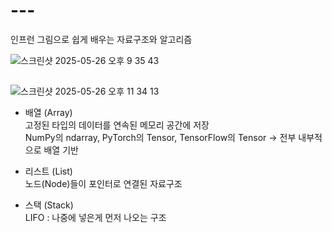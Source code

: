 # ---

인프런 그림으로 쉽게 배우는 자료구조와 알고리즘




![스크린샷 2025-05-26 오후 9 35 43](https://github.com/user-attachments/assets/c6b6f866-fdf3-4bab-9a9f-c6c687c8c064)




## 
![스크린샷 2025-05-26 오후 11 34 13](https://github.com/user-attachments/assets/7d8ba5c8-660c-42ca-823d-e7ce842ca009)


- 배열 (Array) <br>
  고정된 타입의 데이터를 연속된 메모리 공간에 저장 <br>
  NumPy의 ndarray, PyTorch의 Tensor, TensorFlow의 Tensor → 전부 내부적으로 배열 기반


- 리스트 (List) <br>
  노드(Node)들이 포인터로 연결된 자료구조


- 스택 (Stack) <br>
  LIFO : 나중에 넣은게 먼저 나오는 구조
  
